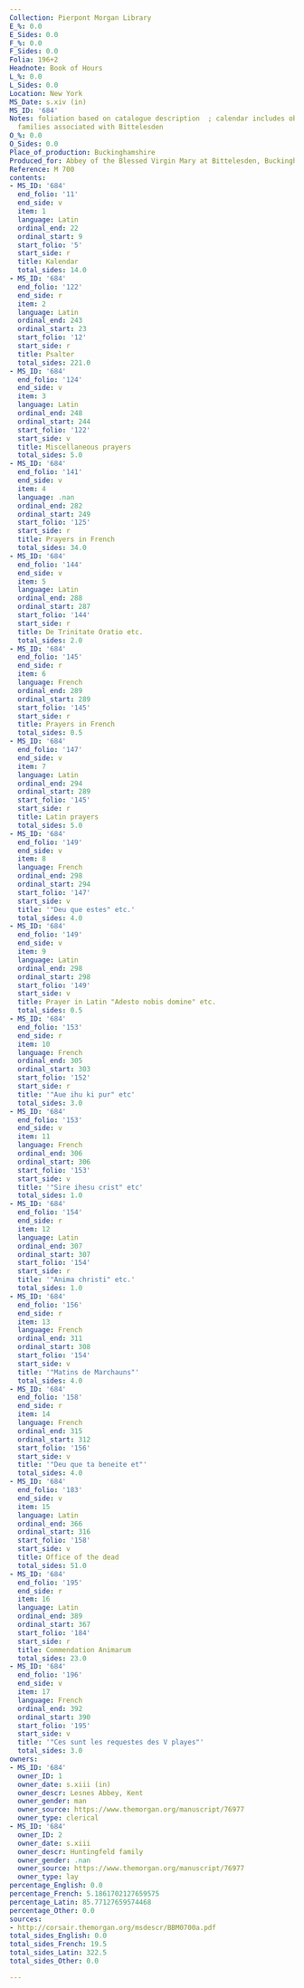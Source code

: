 ```yaml
---
Collection: Pierpont Morgan Library
E_%: 0.0
E_Sides: 0.0
F_%: 0.0
F_Sides: 0.0
Folia: 196+2
Headnote: Book of Hours
L_%: 0.0
L_Sides: 0.0
Location: New York
MS_Date: s.xiv (in)
MS_ID: '684'
Notes: foliation based on catalogue description  ; calendar includes obituaries of
  families associated with Bittelesden
O_%: 0.0
O_Sides: 0.0
Place_of_production: Buckinghamshire
Produced_for: Abbey of the Blessed Virgin Mary at Bittelesden, Buckinghamshire
Reference: M 700
contents:
- MS_ID: '684'
  end_folio: '11'
  end_side: v
  item: 1
  language: Latin
  ordinal_end: 22
  ordinal_start: 9
  start_folio: '5'
  start_side: r
  title: Kalendar
  total_sides: 14.0
- MS_ID: '684'
  end_folio: '122'
  end_side: r
  item: 2
  language: Latin
  ordinal_end: 243
  ordinal_start: 23
  start_folio: '12'
  start_side: r
  title: Psalter
  total_sides: 221.0
- MS_ID: '684'
  end_folio: '124'
  end_side: v
  item: 3
  language: Latin
  ordinal_end: 248
  ordinal_start: 244
  start_folio: '122'
  start_side: v
  title: Miscellaneous prayers
  total_sides: 5.0
- MS_ID: '684'
  end_folio: '141'
  end_side: v
  item: 4
  language: .nan
  ordinal_end: 282
  ordinal_start: 249
  start_folio: '125'
  start_side: r
  title: Prayers in French
  total_sides: 34.0
- MS_ID: '684'
  end_folio: '144'
  end_side: v
  item: 5
  language: Latin
  ordinal_end: 288
  ordinal_start: 287
  start_folio: '144'
  start_side: r
  title: De Trinitate Oratio etc.
  total_sides: 2.0
- MS_ID: '684'
  end_folio: '145'
  end_side: r
  item: 6
  language: French
  ordinal_end: 289
  ordinal_start: 289
  start_folio: '145'
  start_side: r
  title: Prayers in French
  total_sides: 0.5
- MS_ID: '684'
  end_folio: '147'
  end_side: v
  item: 7
  language: Latin
  ordinal_end: 294
  ordinal_start: 289
  start_folio: '145'
  start_side: r
  title: Latin prayers
  total_sides: 5.0
- MS_ID: '684'
  end_folio: '149'
  end_side: v
  item: 8
  language: French
  ordinal_end: 298
  ordinal_start: 294
  start_folio: '147'
  start_side: v
  title: '"Deu que estes" etc.'
  total_sides: 4.0
- MS_ID: '684'
  end_folio: '149'
  end_side: v
  item: 9
  language: Latin
  ordinal_end: 298
  ordinal_start: 298
  start_folio: '149'
  start_side: v
  title: Prayer in Latin "Adesto nobis domine" etc.
  total_sides: 0.5
- MS_ID: '684'
  end_folio: '153'
  end_side: r
  item: 10
  language: French
  ordinal_end: 305
  ordinal_start: 303
  start_folio: '152'
  start_side: r
  title: '"Aue ihu ki pur" etc'
  total_sides: 3.0
- MS_ID: '684'
  end_folio: '153'
  end_side: v
  item: 11
  language: French
  ordinal_end: 306
  ordinal_start: 306
  start_folio: '153'
  start_side: v
  title: '"Sire ihesu crist" etc'
  total_sides: 1.0
- MS_ID: '684'
  end_folio: '154'
  end_side: r
  item: 12
  language: Latin
  ordinal_end: 307
  ordinal_start: 307
  start_folio: '154'
  start_side: r
  title: '"Anima christi" etc.'
  total_sides: 1.0
- MS_ID: '684'
  end_folio: '156'
  end_side: r
  item: 13
  language: French
  ordinal_end: 311
  ordinal_start: 308
  start_folio: '154'
  start_side: v
  title: '"Matins de Marchauns"'
  total_sides: 4.0
- MS_ID: '684'
  end_folio: '158'
  end_side: r
  item: 14
  language: French
  ordinal_end: 315
  ordinal_start: 312
  start_folio: '156'
  start_side: v
  title: '"Deu que ta beneite et"'
  total_sides: 4.0
- MS_ID: '684'
  end_folio: '183'
  end_side: v
  item: 15
  language: Latin
  ordinal_end: 366
  ordinal_start: 316
  start_folio: '158'
  start_side: v
  title: Office of the dead
  total_sides: 51.0
- MS_ID: '684'
  end_folio: '195'
  end_side: r
  item: 16
  language: Latin
  ordinal_end: 389
  ordinal_start: 367
  start_folio: '184'
  start_side: r
  title: Commendation Animarum
  total_sides: 23.0
- MS_ID: '684'
  end_folio: '196'
  end_side: v
  item: 17
  language: French
  ordinal_end: 392
  ordinal_start: 390
  start_folio: '195'
  start_side: v
  title: '"Ces sunt les requestes des V playes"'
  total_sides: 3.0
owners:
- MS_ID: '684'
  owner_ID: 1
  owner_date: s.xiii (in)
  owner_descr: Lesnes Abbey, Kent
  owner_gender: man
  owner_source: https://www.themorgan.org/manuscript/76977
  owner_type: clerical
- MS_ID: '684'
  owner_ID: 2
  owner_date: s.xiii
  owner_descr: Huntingfeld family
  owner_gender: .nan
  owner_source: https://www.themorgan.org/manuscript/76977
  owner_type: lay
percentage_English: 0.0
percentage_French: 5.1861702127659575
percentage_Latin: 85.77127659574468
percentage_Other: 0.0
sources:
- http://corsair.themorgan.org/msdescr/BBM0700a.pdf
total_sides_English: 0.0
total_sides_French: 19.5
total_sides_Latin: 322.5
total_sides_Other: 0.0

---
```

